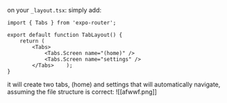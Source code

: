 on your `_layout.tsx`:
simply add:
```tsx
import { Tabs } from 'expo-router';  
  
export default function TabLayout() {  
    return (  
        <Tabs>  
            <Tabs.Screen name="(home)" />  
            <Tabs.Screen name="settings" />  
        </Tabs>    );  
}
```
it will create two tabs, (home) and settings that will automatically navigate, assuming the file structure is correct:
![[afwwf.png]]